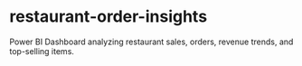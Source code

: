 # restaurant-order-insights
Power BI Dashboard analyzing restaurant sales, orders, revenue trends, and top-selling items.
